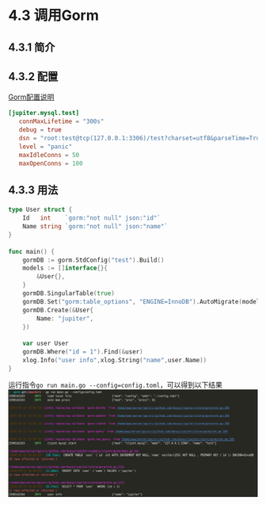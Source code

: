 # 4.3 调用Gorm
## 4.3.1 简介

## 4.3.2 配置
[Gorm配置说明](http://jupiter.douyu.com/jupiter/6.7clientgorm.html)
```toml
[jupiter.mysql.test]
   connMaxLifetime = "300s"
   debug = true
   dsn = "root:test@tcp(127.0.0.1:3306)/test?charset=utf8&parseTime=True&loc=Local&readTimeout=1s&timeout=1s&writeTimeout=3s"
   level = "panic"
   maxIdleConns = 50
   maxOpenConns = 100
```

## 4.3.3 用法
```go
type User struct {
	Id   int    `gorm:"not null" json:"id"`
	Name string `gorm:"not null" json:"name"`
}

func main() {
	gormDB := gorm.StdConfig("test").Build()
	models := []interface{}{
		&User{},
	}
	gormDB.SingularTable(true)
	gormDB.Set("gorm:table_options", "ENGINE=InnoDB").AutoMigrate(models...)
	gormDB.Create(&User{
		Name: "jupiter",
	})

	var user User
	gormDB.Where("id = 1").Find(&user)
	xlog.Info("user info",xlog.String("name",user.Name))
}
```
运行指令``go run main.go --config=config.toml``，可以得到以下结果
![image](../static/jupiter/client-gorm.png)
